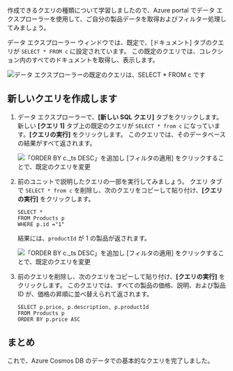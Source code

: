 作成できるクエリの種類について学習しましたので、Azure portal でデータ エクスプローラーを使用して、ご自分の製品データを取得およびフィルター処理してみましょう。

データ エクスプローラー ウィンドウでは、既定で、[ドキュメント] タブのクエリが `SELECT * FROM c` に設定されています。 この既定のクエリでは、コレクション内のすべてのドキュメントを取得し、表示します。

![データ エクスプローラーの既定のクエリは、`SELECT * FROM c` です](../media-draft/4-run-queries/azure-cosmosdb-data-explorer-query.png)

## <a name="create-a-new-query"></a>新しいクエリを作成します

1. データ エクスプローラーで、**[新しい SQL クエリ]** タブをクリックします。新しい **[クエリ 1]** タブ上の既定のクエリが `SELECT * from c` になっています。**[クエリの実行]** をクリックします。 このクエリでは、そのデータベースの結果がすべて返されます。

    ![「ORDER BY c._ts DESC」を追加し [フィルタの適用] をクリックすることで、既定のクエリを変更](../media-draft/4-run-queries/azure-cosmosdb-data-explorer-edit-query.png)

2. 前のユニットで説明したクエリの一部を実行してみましょう。 クエリ タブで `SELECT * from c` を削除し、次のクエリをコピーして貼り付け、**[クエリの実行]** をクリックします。

    ```
    SELECT *
    FROM Products p
    WHERE p.id ="1"
    ```

    結果には、`productId` が 1 の製品が返されます。

    ![「ORDER BY c._ts DESC」を追加し [フィルタの適用] をクリックすることで、既定のクエリを変更](../media-draft/4-run-queries/azure-cosmosdb-data-explorer-query-by-id.png)

3. 前のクエリを削除し、次のクエリをコピーして貼り付け、**[クエリの実行]** をクリックします。 このクエリでは、すべての製品の価格、説明、および製品 ID が、価格の昇順に並べ替えられて返されます。
 
    ```
    SELECT p.price, p.description, p.productId
    FROM Products p
    ORDER BY p.price ASC
    ```

## <a name="summary"></a>まとめ

これで、Azure Cosmos DB のデータでの基本的なクエリを完了しました。 